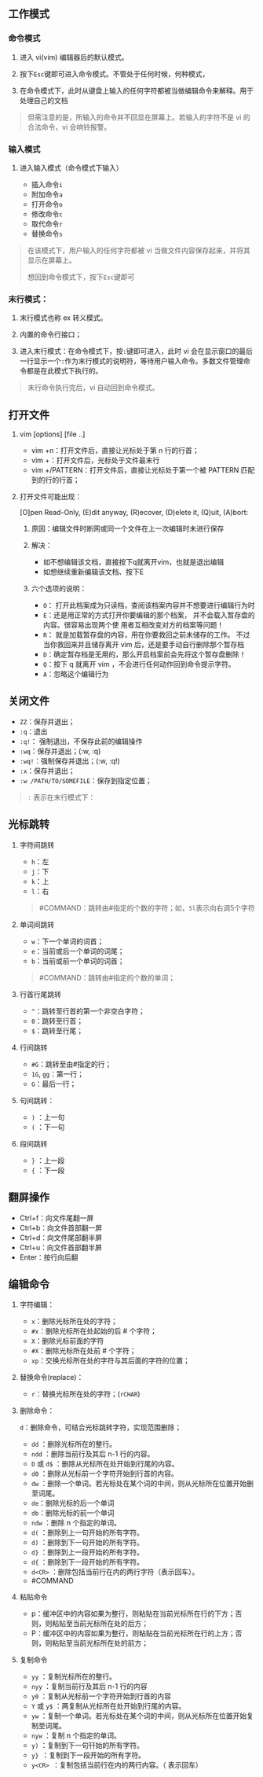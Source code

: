 

## 工作模式

### 命令模式

1. 进入 vi(vim) 编辑器后的默认模式。

2. 按下`Esc`键即可进入命令模式。不管处于任何时候，何种模式，

3. 在命令模式下，此时从键盘上输入的任何字符都被当做编辑命令来解释。用于处理自己的文档

> 但需注意的是，所输入的命令并不回显在屏幕上。若输入的字符不是 vi 的合法命令，vi 会响铃报警。



### 输入模式

1. 进入输入模式（命令模式下输入）

   + 插入命令`i`
   + 附加命令`a`
   + 打开命令`o`
   + 修改命令`c`
   + 取代命令`r`
   + 替换命令`s`

   

> 在该模式下，用户输入的任何字符都被 vi 当做文件内容保存起来，并将其显示在屏幕上。
>
> 想回到命令模式下，按下`Esc`键即可





### 末行模式：

1. 末行模式也称 ex 转义模式。

2. 内置的命令行接口；

3. 进入末行模式：在命令模式下，按`:`键即可进入，此时 vi 会在显示窗口的最后一行显示一个`:`作为末行模式的说明符，等待用户输入命令。多数文件管理命令都是在此模式下执行的。



> 末行命令执行完后，vi 自动回到命令模式。





## 打开文件

1. vim [options]  [file ..]
   + vim +n：打开文件后，直接让光标处于第 n 行的行首；
   + vim +：打开文件后，光标处于文件最末行
   + vim  +/PATTERN：打开文件后，直接让光标处于第一个被 PATTERN 匹配到的行的行首；



2. 打开文件可能出现：

   [O]pen Read-Only, (E)dit anyway, (R)ecover, (D)elete it, (Q)uit, (A)bort:

   1. 原因：编辑文件时断网或同一个文件在上一次编辑时未进行保存
   2. 解决：
      + 如不想编辑该文档，直接按下q就离开vim，也就是退出编辑
      + 如想继续重新编辑该文档、按下E

   3. 六个选项的说明：
      + `O`： 打开此档案成为只读档，查阅该档案内容并不想要进行编辑行为时
      + `E`：还是用正常的方式打开你要编辑的那个档案， 并不会载入暂存盘的内容。很容易出现两个使   用者互相改变对方的档案等问题！
      + `R`： 就是加载暂存盘的内容，用在你要救回之前未储存的工作。 不过当你救回来并且储存离开 vim 后，还是要手动自行删除那个暂存档
      + `D`：确定暂存档是无用的，那么开启档案前会先将这个暂存盘删除！
      + `Q`：按下 q 就离开 vim ，不会进行任何动作回到命令提示字符。
      + `A`：忽略这个编辑行为

   

## 关闭文件



+ `ZZ`：保存并退出；
+ `:q`：退出
+ `:q!`： 强制退出，不保存此前的编辑操作
+ `:wq`：保存并退出；(:w, :q)			
+ `:wq!`：强制保存并退出；(:w, :q!)			
+ `:x`：保存并退出；
+ `:w /PATH/TO/SOMEFILE`：保存到指定位置；



> `:` 表示在末行模式下：



## 光标跳转

1. 字符间跳转

   + `h`：左
   + `j`：下
   + `k`：上
   + `l`：右

   > #COMMAND：跳转由#指定的个数的字符；如，`5l`表示向右调5个字符



2. 单词间跳转

   + `w`：下一个单词的词首；
   + `e`：当前或后一个单词的词尾；
   + `b`：当前或前一个单词的词首；

   >  #COMMAND：跳转由#指定的个数的单词；



3. 行首行尾跳转
   + `^`：跳转至行首的第一个非空白字符；
   + `0`：跳转至行首；
   + `$`：跳转至行尾；



4. 行间跳转
   + `#G`：跳转至由#指定的行；
   + `1G`, `gg`：第一行；
   + `G`：最后一行；
     				
5. 句间跳转：
   + `)` ：上一句
   + `(` ：下一句
     			
6. 段间跳转
   + `}` ：上一段
   + `{` ：下一段



## 翻屏操作

+ Ctrl+f：向文件尾翻一屏
+ Ctrl+b：向文件首部翻一屏
+ Ctrl+d：向文件尾部翻半屏
+ Ctrl+u：向文件首部翻半屏
+ Enter：按行向后翻



## 编辑命令

1. 字符编辑：
   + `x`：删除光标所在处的字符；
   + `#x`：删除光标所在处起始的后 # 个字符；
   + `X`：删除光标前面的字符
   + `#X`：删除光标所在处前 # 个字符；
   + `xp`：交换光标所在处的字符与其后面的字符的位置；



2. 替换命令(replace)：
   + `r`：替换光标所在处的字符；(`rCHAR`)



3. 删除命令：

   `d`：删除命令，可结合光标跳转字符，实现范围删除；

   - `dd` ：删除光标所在的整行。
   - `ndd` ：删除当前行及其后 n-1 行的内容。
   - `D` 或 `d$` ：删除从光标所在处开始到行尾的内容。
   - `d0` ：删除从光标前一个字符开始到行首的内容。
   - `dw` ：删除一个单词。若光标处在某个词的中间，则从光标所在位置开始删至词尾。
   - `de`：删除光标的后一个单词
   - `db`：删除光标的前一个单词
   - `ndw` ：删除 n 个指定的单词。
   - `d(` ：删除到上一句开始的所有字符。
   - `d)` ：删除到下一句开始的所有字符。
   - `d}` ：删除到上一段开始的所有字符。
   - `d{` ：删除到下一段开始的所有字符。
   - `d<CR>` ：删除包括当前行在内的两行字符（<CR>表示回车）。

   

   + #COMMAND



4. 粘贴命令
   + p：缓冲区中的内容如果为整行，则粘贴在当前光标所在行的下方；否则，则粘贴至当前光标所在处的后方；
   + P：缓冲区中的内容如果为整行，则粘贴在当前光标所在行的上方；否则，则粘贴至当前光标所在处的前方；



5. 复制命令
   + `yy` ：复制光标所在的整行。
   + `nyy` ：复制当前行及其后 n-1 行的内容
   + `y0` ：复制从光标前一个字符开始到行首的内容
   + `Y` 或 `y$` ：两复制从光标所在处开始到行尾的内容。
   + `yw` ：复制一个单词。若光标处在某个词的中间，则从光标所在位置开始复制至词尾。
   + `nyw` ：复制 n 个指定的单词。
   + `y)` ：复制到下一句幵始的所有字符。
   + `y} `：复制到下一段开始的所有字符。
   + `y<CR> `：复制包括当前行在内的两行内容。（<CR> 表示回车）



